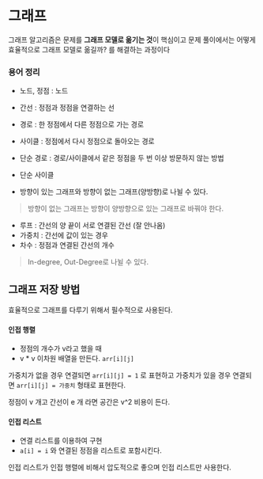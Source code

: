 # 그래프

그래프 알고리즘은 문제를 **그래프 모델로 옮기는 것**이 핵심이고
문제 풀이에서는 어떻게 효율적으로 그래프 모델로 옮길까? 를 해결하는 과정이다

### 용어 정리

- 노드, 정점 : 노드
- 간선 : 정점과 정점을 연결하는 선
- 경로 : 한 정점에서 다른 정점으로 가는 경로
- 사이클 : 정점에서 다시 정점으로 돌아오는 경로

- 단순 경로 : 경로/사이클에서 같은 정점을 두 번 이상 방문하지 않는 방법
- 단순 사이클

- 방향이 있는 그래프와 방향이 없는 그래프(양방향)로 나뉠 수 있다.
> 방향이 없는 그래프는 방향이 양방향으로 있는 그래프로 바꿔야 한다.
- 루프 : 간선의 양 끝이 서로 연결된 간선 (잘 안나옴)
- 가중치 : 간선에 값이 있는 경우
- 차수 : 정점과 연결된 간선의 개수
> In-degree, Out-Degree로 나뉠 수 있다.

## 그래프 저장 방법
효율적으로 그래프를 다루기 위해서 필수적으로 사용된다.

#### 인접 행렬
- 정점의 개수가 v라고 했을 때
- v * v 이차원 배열을 만든다. `arr[i][j]`

가중치가 없을 경우 연결되면 `arr[i][j] = 1` 로 표현하고
가중치가 있을 경우 연결되면 `arr[i][j] = 가중치` 형태로 표현한다.

정점이 v 개고 간선이 e 개 라면 공간은 v^2 비용이 든다.

#### 인접 리스트

- 연결 리스트를 이용하여 구현
- `a[i] = i` 와 연결된 정점을 리스트로 포함시킨다.

인접 리스트가 인접 행렬에 비해서 압도적으로 좋으며 인접 리스트만 사용한다.